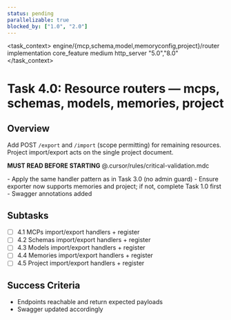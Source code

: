 ```yaml
---
status: pending
parallelizable: true
blocked_by: ["1.0", "2.0"]
---
```


<task_context>
<domain>engine/{mcp,schema,model,memoryconfig,project}/router</domain>
<type>implementation</type>
<scope>core_feature</scope>
<complexity>medium</complexity>
<dependencies>http_server</dependencies>
<unblocks>"5.0","8.0"</unblocks>
</task_context>

# Task 4.0: Resource routers — mcps, schemas, models, memories, project

## Overview

Add POST `/export` and `/import` (scope permitting) for remaining resources. Project import/export acts on the single project document.

<import>**MUST READ BEFORE STARTING** @.cursor/rules/critical-validation.mdc</import>

<requirements>
- Apply the same handler pattern as in Task 3.0 (no admin guard)
- Ensure exporter now supports memories and project; if not, complete Task 1.0 first
- Swagger annotations added
</requirements>

## Subtasks

- [ ] 4.1 MCPs import/export handlers + register
- [ ] 4.2 Schemas import/export handlers + register
- [ ] 4.3 Models import/export handlers + register
- [ ] 4.4 Memories import/export handlers + register
- [ ] 4.5 Project import/export handlers + register

## Success Criteria

- Endpoints reachable and return expected payloads
- Swagger updated accordingly

